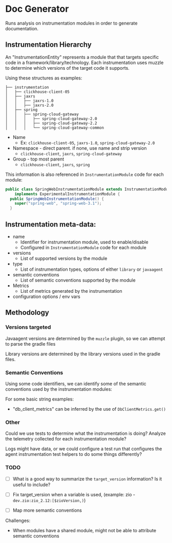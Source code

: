 # Doc Generator

Runs analysis on instrumentation modules in order to generate documentation.


## Instrumentation Hierarchy

An "InstrumentationEntity" represents a module that that targets specific code in a framework/library/technology.
Each instrumentation uses muzzle to determine which versions of the target code it supports.

Using these structures as examples:

```
├── instrumentation
│   ├── clickhouse-client-05
│   ├── jaxrs
│   │   ├── jaxrs-1.0
│   │   ├── jaxrs-2.0
│   ├── spring
│   │   ├── spring-cloud-gateway
│   │   │   ├── spring-cloud-gateway-2.0
│   │   │   ├── spring-cloud-gateway-2.2
│   │   │   └── spring-cloud-gateway-common
```

* Name
  * Ex: `clickhouse-client-05`, `jaxrs-1.0`, `spring-cloud-gateway-2.0`
* Namespace - direct parent. if none, use name and strip version
  * `clickhouse-client`, `jaxrs`, `spring-cloud-gateway`
* Group - top most parent
  * `clickhouse-client`, `jaxrs`, `spring`

This information is also referenced in `InstrumentationModule` code for each module:

```java
public class SpringWebInstrumentationModule extends InstrumentationModule
    implements ExperimentalInstrumentationModule {
  public SpringWebInstrumentationModule() {
    super("spring-web", "spring-web-3.1");
  }
```

## Instrumentation meta-data:

* name
  * Identifier for instrumentation module, used to enable/disable
  * Configured in `InstrumentationModule` code for each module
* versions
  * List of supported versions by the module
* type
  * List of instrumentation types, options of either `library` or `javaagent`
* semantic conventions
  * List of semantic conventions supported by the module
* Metrics
  * List of metrics generated by the instrumentation
* configuration options / env vars

## Methodology

### Versions targeted

Javaagent versions are determined by the `muzzle` plugin, so we can attempt to parse the gradle files

Library versions are determined by the library versions used in the gradle files.


### Semantic Conventions

Using some code identifiers, we can identify some of the semantic conventions used by the instrumentation modules:

For some basic string examples:

- "db_client_metrics" can be inferred by the use of `DbClientMetrics.get()`

### Other

Could we use tests to determine what the instrumentation is doing? Analyze the telemetry collected
for each instrumentation module?

Logs might have data, or we could configure a test run that configures the agent instrumentation test
helpers to do some things differently?

### TODO

- [ ] What is a good way to summarize the `target_version` information? Is it useful to include?
- [ ] Fix target_version when a variable is used, (example: zio - `dev.zio:zio_2.12:[$zioVersion,)`)
- [ ] Map more semantic conventions


Challenges:

- When modules have a shared module, might not be able to attribute semantic conventions
